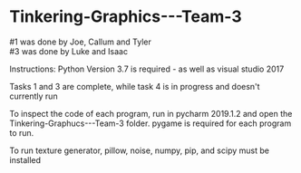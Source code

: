 # Tinkering-Graphics---Team-3

#1 was done by Joe, Callum and Tyler  
#3 was done by Luke and Isaac 

Instructions:
Python Version 3.7 is required - as well as visual studio 2017

Tasks 1 and 3 are complete, while task 4 is in progress and doesn't currently run

To inspect the code of each program, run in pycharm 2019.1.2 and open the Tinkering-Graphucs---Team-3 folder.
pygame is required for each program to run.

To run texture generator, pillow, noise, numpy, pip, and scipy must be installed

